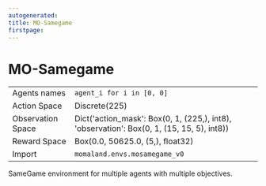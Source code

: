 ```yaml
---
autogenerated:
title: MO-Samegame
firstpage:
---
```


# MO-Samegame

|   |   |
|---|---|
| Agents names | `agent_i for i in [0, 0]` |
| Action Space | Discrete(225) |
| Observation Space | Dict('action_mask': Box(0, 1, (225,), int8), 'observation': Box(0, 1, (15, 15, 5), int8)) |
| Reward Space | Box(0.0, 50625.0, (5,), float32) |
| Import | `momaland.envs.mosamegame_v0` |

SameGame environment for multiple agents with multiple objectives.
